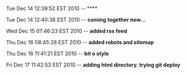 Tue Dec 14 12:39:52 EST 2010 --    ****

Tue Dec 14 12:40:38 EST 2010 --    **coming together now...**

Wed Dec 15 07:46:23 EST 2010 --    **added rss feed**

Thu Dec 16 08:45:28 EST 2010 --    **added robots and sitemap**

Thu Dec 16 11:41:21 EST 2010 --    **bit o style**

Fri Dec 17 11:42:53 EST 2010 --    **adding html directory.  trying git deploy**


